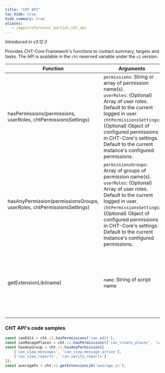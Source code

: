 ```yaml
---
title: "CHT API"
toc_hide: true
hide_summary: true
aliases:
   - /apps/reference/_partial_cht_api
---
```

_Introduced in v3.12.0_

Provides CHT-Core Framework's functions to contact summary, targets and tasks. The API is available in the `cht` reserved variable under the `v1` version.

| Function | Arguments | Description |
| -------- | --------- | ----------- |
| hasPermissions(permissions, userRoles, chtPermissionsSettings) | `permissions`: String or array of permission name(s).<br>`userRoles`: (Optional) Array of user roles. Default to the current logged in user.<br>`chtPermissionsSettings`: (Optional) Object of configured permissions in CHT-Core's settings. Default to the current instance's configured permissions. | Returns true if the user has the permission(s), otherwise returns false. |
| hasAnyPermission(permissionsGroups, userRoles, chtPermissionsSettings) | `permissionsGroups`: Array of groups of permission name(s).<br>`userRoles`: (Optional) Array of user roles. Default to the current logged in user.<br>`chtPermissionsSettings`: (Optional) Object of configured permissions in CHT-Core's settings. Default to the current instance's configured permissions. | Returns true if the user has all the permissions of any of the provided groups, otherwise returns false. |
| getExtensionLib(name) | `name`: String of script name | Returns an executable function identified by the given name configured as [extension-libs]({{< ref "extension-libs" >}}).

### CHT API's code samples

```js
const canEdit = cht.v1.hasPermissions('can_edit');
const canManagePlaces = cht.v1.hasPermissions(['can_create_places', 'can_update_places']);
const hasAnyGroup = cht.v1.hasAnyPermission([
    ['can_view_messages', 'can_view_message_action'], 
    ['can_view_reports', 'can_verify_reports']
]);
const averageFn = cht.v1.getExtensionLib('average.js');
```
